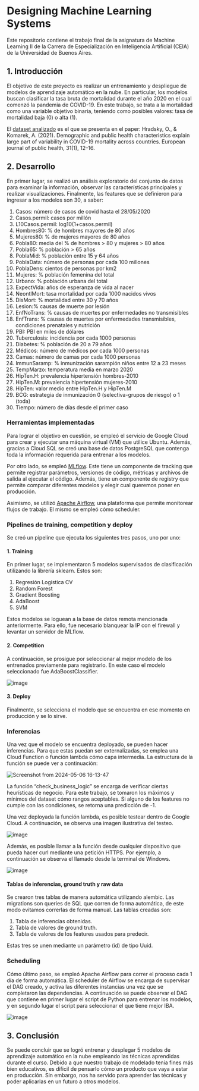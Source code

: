 # Designing Machine Learning Systems

Este repositorio contiene el trabajo final de la asignatura de Machine Learning II de la Carrera de Especialización en Inteligencia Artificial (CEIA) de la Universidad de Buenos Aires.

## 1. Introducción
El objetivo de este proyecto es realizar un entrenamiento y despliegue de modelos de aprendizaje automático en la nube. En particular, los modelos buscan clasificar la tasa bruta de mortalidad durante el año 2020 en el cual comenzó la pandemia de COVID-19. En este trabajo, se trata a la mortalidad como una variable objetivo binaria, teniendo como posibles valores: tasa de mortalidad baja (0) o alta (1). 

El [dataset analizado](https://github.com/tmonreal/Machine_Learning_II/blob/main/datacovid.csv) es el que se presenta en el paper: Hradsky, O., & Komarek, A. (2021). Demographic and public health characteristics explain large part of variability in COVID-19 mortality across countries. European journal of public health, 31(1), 12–16.

## 2. Desarrollo
En primer lugar, se realizó un análisis exploratorio del conjunto de datos para examinar la información, observar las características principales y realizar visualizaciones. Finalmente, las features que se definieron para ingresar a los modelos son 30, a saber: 

1. Casos: número de casos de covid hasta el 28/05/2020
2. Casos.permil: casos por millón
3. L10Casos.permil: log10(1+casos.permil)
4. Hombres80: % de hombres mayores de 80 años
5. Mujeres80: % de mujeres mayores de 80 años
6. Pobla80: media del % de hombres > 80 y mujeres > 80 años
7. Pobla65: % población > 65 años
8. PoblaMid: % población entre 15 y 64 años
9. PoblaData: número de personas por cada 100 millones
10. PoblaDens: cientos de personas por km2
11. Mujeres: % población femenina del total
12. Urbano: % población urbana del total
13. ExpectVida: años de esperanza de vida al nacer
14. NeontlMort: tasa mortalidad por cada 1000 nacidos vivos
15. DisMort: % mortalidad entre 30 y 70 años
16. Lesion:% causas de muerte por lesión
17. EnfNoTrans: % causas de muertes por enfermedades no transmisibles
18. EnfTrans: % causas de muertes por enfermedades transmisibles, condiciones
prenatales y nutrición
19. PBI: PBI en miles de dólares
20. Tuberculosis: incidencia por cada 1000 personas
21. Diabetes: % población de 20 a 79 años
22. Médicos: número de médicos por cada 1000 personas
23. Camas: número de camas por cada 1000 personas
24. ImmunSaramp: % inmunización sarampión niños entre 12 a 23 meses
25. TempMarzo: temperatura media en marzo 2020
26. HipTen.H: prevalencia hipertensión hombres-2010
27. HipTen.M: prevalencia hipertensión mujeres-2010
28. HipTen: valor medio entre HipTen.H y HipTen.M
29. BCG: estrategia de inmunización 0 (selectiva-grupos de riesgo) o 1 (toda)
30. Tiempo: número de días desde el primer caso

### Herramientas implementadas
Para lograr el objetivo en cuestión, se empleó el servicio de Google Cloud para crear y ejecutar una máquina virtual (VM) que utilice Ubuntu. Además, gracias a Cloud SQL se creó una base de datos PostgreSQL que contenga toda la información requerida para entrenar a los modelos.

Por otro lado, se empleó [MLflow](https://mlflow.org/). Este tiene un componente de tracking que permite registrar parámetros, versiones de código, métricas y archivos de salida al ejecutar el código. Además, tiene un componente de registry que permite comparar diferentes modelos y elegir cual queremos poner en producción.

Asimismo, se utilizó [Apache Airflow](https://airflow.apache.org/), una plataforma que permite monitorear flujos de trabajo. El mismo se empleó cómo scheduler.

### Pipelines de training, competition y deploy
Se creó un pipeline que ejecuta los siguientes tres pasos, uno por uno:

#### 1. Training
En primer lugar, se implementaron 5 modelos supervisados de clasificación utilizando la librería sklearn. Estos son:
1) Regresión Logistica CV
2) Random Forest
3) Gradient Boosting
4) AdaBoost
5) SVM

Estos modelos se loguean a la base de datos remota mencionada anteriormente. Para ello, fue necesario blanquear la IP con el firewall y levantar un servidor de MLflow.

#### 2. Competition
A continuación, se prosigue por seleccionar al mejor modelo de los entrenados previamente para registrarlo. En este caso el modelo seleccionado fue AdaBoostClassifier.

![image](https://github.com/tmonreal/Machine_Learning_II/assets/84754265/4a1fb9bc-f56c-498f-af38-d2df176ec540)

#### 3. Deploy
Finalmente, se selecciona el modelo que se encuentra en ese momento en producción y se lo sirve.

### Inferencias
Una vez que el modelo se encuentra deployado, se pueden hacer inferencias. Para que estas puedan ser externalizadas, se emplea una Cloud Function o función lambda cómo capa intermedia. La estructura de la función se puede ver a continuación:

![Screenshot from 2024-05-06 16-13-47](https://github.com/tmonreal/Machine_Learning_II/assets/84754265/9ac180ea-4e92-4da0-a1ca-feb73345706f)

La función “check_business_logic” se encarga de verificar ciertas heurísticas de negocio. Para este trabajo, se tomaron los máximos y mínimos del dataset cómo rangos aceptables. Si alguno de los features no cumple con las condiciones, se retorna una predicción de -1. 

Una vez deployada la función lambda, es posible testear dentro de Google Cloud. A continuación, se observa una imagen ilustrativa del testeo.

![image](https://github.com/tmonreal/Machine_Learning_II/assets/84754265/a51e44fb-1640-4d79-b471-2886c17730d7)

Además, es posible llamar a la función desde cualquier dispositivo que pueda hacer curl mediante una petición HTTPS. Por ejemplo, a continuación se observa el llamado desde la terminal de Windows.

![image](https://github.com/tmonreal/Machine_Learning_II/assets/84754265/fe895918-c523-49c7-9ad9-f56b214aebca)

#### Tablas de inferencias, ground truth y raw data

Se crearon tres tablas de manera automática utilizando alembic. Las migrations son queries de SQL que corren de forma automática, de este modo evitamos correrlas de forma manual. Las tablas creadas son:

1. Tabla de inferencias obtenidas.
2. Tabla de valores de ground truth.
3. Tabla de valores de los features usados para predecir.
   
Estas tres se unen mediante un parámetro (id) de tipo Uuid.

### Scheduling
Cómo último paso, se empleó Apache Airflow para correr el proceso cada 1 día de forma automática. El scheduler de Airflow se encarga de supervisar el DAG creado, y activa las diferentes instancias una vez que se completaron las dependencias. A continuación se puede observar el DAG que contiene en primer lugar el script de Python para entrenar los modelos, y en segundo lugar el script para seleccionar el que tiene mejor IBA.

![image](https://github.com/tmonreal/Machine_Learning_II/assets/84754265/3d76fb1d-5ab1-433d-a563-3851af09465f)

## 3. Conclusión
Se puede concluir que se logró entrenar y desplegar 5 modelos de aprendizaje automático en la nube empleando las técnicas aprendidas durante el curso. Debido a que nuestro trabajo de modelado tenía fines más bien educativos, es dificil de pensarlo cómo un producto que vaya a estar en producción. Sin embargo, nos ha servido para aprender las técnicas y poder aplicarlas en un futuro a otros modelos. 
